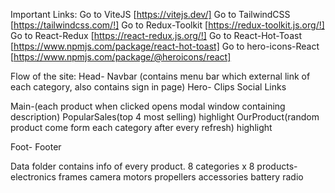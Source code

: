 Important Links:
Go to ViteJS [https://vitejs.dev/] 
Go to TailwindCSS [https://tailwindcss.com/!]
Go to Redux-Toolkit [https://redux-toolkit.js.org/!]
Go to React-Redux [https://react-redux.js.org/!]
Go to React-Hot-Toast [https://www.npmjs.com/package/react-hot-toast]
Go to hero-icons-React [https://www.npmjs.com/package/@heroicons/react]

Flow of the site:
Head-
      Navbar (contains menu bar which external link of each category, also contains sign in page)
      Hero- 
            Clips
            Social Links

Main-(each product when clicked opens modal window containing description)
     PopularSales(top 4 most selling)
     highlight
     OurProduct(random product come form each category after every refresh)
     highlight

Foot-
     Footer 

Data folder contains info of every product.
8 categories x 8 products-
                          electronics
                          frames
                          camera
                          motors
                          propellers
                          accessories
                          battery
                          radio
            
